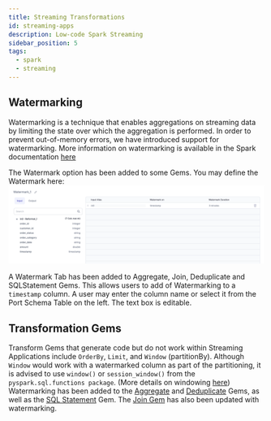 ```yaml
---
title: Streaming Transformations
id: streaming-apps
description: Low-code Spark Streaming
sidebar_position: 5
tags:
  - spark
  - streaming
---
```


## Watermarking

Watermarking is a technique that enables aggregations on streaming data by limiting the state over which the aggregation is performed. In order to prevent out-of-memory errors, we have introduced support for watermarking. More information on watermarking is available in the Spark documentation [here](https://spark.apache.org/docs/latest/structured-streaming-programming-guide.html#window-operations-on-event-time)

The Watermark option has been added to some Gems. You may define the Watermark here:
![Example usage of Watermark - Watermark Table](./img/watermarkinputoutput.png)

A Watermark Tab has been added to Aggregate, Join, Deduplicate and SQLStatement Gems. This allows users to add of Watermarking to a `timestamp` column. A user may enter the column name or select it from the Port Schema Table on the left. The text box is editable.

## Transformation Gems

Transform Gems that generate code but do not work within Streaming Applications include `OrderBy`, `Limit`, and `Window` (partitionBy).
Although `Window` would work with a watermarked column as part of the partitioning, it is advised to use `window()` or `session_window()` from the `pyspark.sql.functions package`. (More details on windowing [here](https://spark.apache.org/docs/latest/structured-streaming-programming-guide.html#window-operations-on-event-time)) Watermarking has been added to the [Aggregate](/low-code-spark/gems/transform/aggregate.md) and [Deduplicate](/low-code-spark/gems/transform/deduplicate.md) Gems, as well as the [SQL Statement](/low-code-spark/gems/custom/sql-statement.md) Gem. The [Join Gem](/low-code-spark/gems/join-split/join.md) has also been updated with watermarking.
